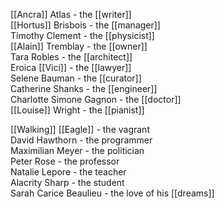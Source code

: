 [[Ancra]] Atlas - the [[writer]]  
[[Hortus]] Brisbois - the [[manager]]  
Timothy Clement - the [[physicist]]  
[[Alain]] Tremblay - the [[owner]]  
Tara Robles - the [[architect]]  
Eroica [[Vici]] - the [[lawyer]]  
Selene Bauman - the [[curator]]  
Catherine Shanks - the [[engineer]]  
Charlotte Simone Gagnon - the [[doctor]]  
[[Louise]] Wright - the [[pianist]]  
  
[[Walking]] [[Eagle]] - the vagrant  
David Hawthorn - the programmer  
Maximilian Meyer - the politician  
Peter Rose - the professor  
Natalie Lepore - the teacher  
Alacrity Sharp - the student  
Sarah Carice Beaulieu - the love of his [[dreams]]